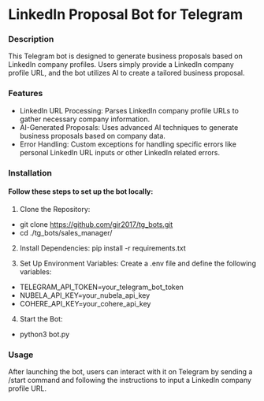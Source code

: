 # LinkedIn Proposal Bot for Telegram

### Description

This Telegram bot is designed to generate business proposals based on LinkedIn company profiles. Users simply provide a LinkedIn company profile URL, and the bot utilizes AI to create a tailored business proposal.

### Features

- LinkedIn URL Processing: Parses LinkedIn company profile URLs to gather necessary company information.
- AI-Generated Proposals: Uses advanced AI techniques to generate business proposals based on company data.
- Error Handling: Custom exceptions for handling specific errors like personal LinkedIn URL inputs or other LinkedIn related errors.
  
### Installation

#### Follow these steps to set up the bot locally:

1. Clone the Repository:
- git clone https://github.com/gir2017/tg_bots.git
- cd ./tg_bots/sales_manager/

2. Install Dependencies:
pip install -r requirements.txt

3. Set Up Environment Variables:
Create a .env file and define the following variables:
- TELEGRAM_API_TOKEN=your_telegram_bot_token
- NUBELA_API_KEY=your_nubela_api_key
- COHERE_API_KEY=your_cohere_api_key

4. Start the Bot:
- python3 bot.py

### Usage
After launching the bot, users can interact with it on Telegram by sending a /start command and following the instructions to input a LinkedIn company profile URL.
